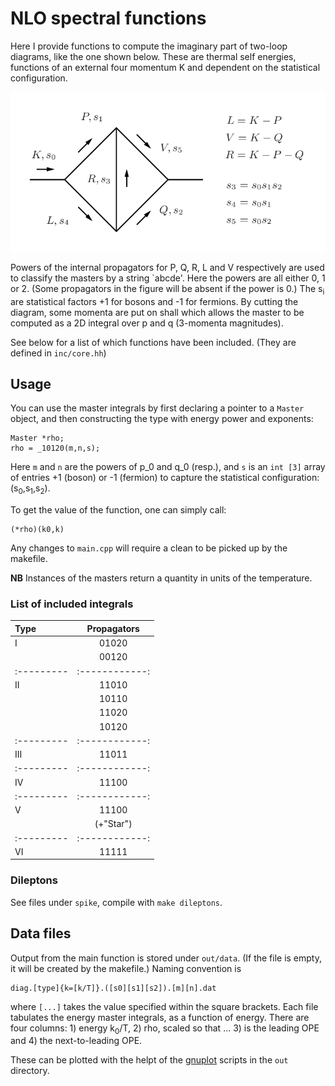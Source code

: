 # NLO spectral functions

Here I provide functions to compute the imaginary part of 
two-loop diagrams, like the one shown below.
These are thermal self energies, functions of an external four momentum K
and dependent on the statistical configuration.

![Labelling of generic two-loop diagram](inc/twoloop.png?raw=true "2-loop")

Powers of the internal propagators for P, Q, R, L and V respectively are 
used to classify the masters by a string `abcde'.
Here the powers are all either 0, 1 or 2. 
(Some propagators in the figure will be absent if the power is 0.)
The s<sub>i</sub> are statistical factors +1 for bosons
and -1 for fermions.
By cutting the diagram, some momenta are put on shall which allows
the master to be computed as a 2D integral over p and q (3-momenta magnitudes).

See below for a list of which functions have been included.
(They are defined in `inc/core.hh`)


## Usage

You can use the master integrals by first declaring
a pointer to a `Master` object, and then constructing
the type with energy power and exponents:
```
Master *rho;
rho = _10120(m,n,s);
```
Here `m` and `n` are the powers of p_0 and q_0 (resp.),
and `s` is an `int [3]` array of entries +1 (boson)
or -1 (fermion) to capture the statistical 
configuration: (s<sub>0</sub>,s<sub>1</sub>,s<sub>2</sub>).

To get the value of the function, one can simply call:
```
(*rho)(k0,k)
```
Any changes to `main.cpp` will require a clean to be picked up
by the makefile.

**NB** Instances of the masters return a quantity in units
of the temperature. 

### List of included integrals

| Type     |  Propagators |
|:---------|:------------:|
| I        | 01020        |
|          | 00120        |
|:---------|:------------:|
| II       | 11010        |
|          | 10110        |
|          | 11020        |
|          | 10120        |
|:---------|:------------:|
| III      | 11011        |
|:---------|:------------:|
| IV       | 11100        |
|:---------|:------------:|
| V        | 11100        |
|          | (+"Star")    |
|:---------|:------------:|
| VI       | 11111        |


### Dileptons

See files under `spike`, compile with `make dileptons`.


## Data files

Output from the main function is stored under `out/data`. 
(If the file is empty, it will be created by the makefile.)
Naming convention is
```
diag.[type]{k=[k/T]}.([s0][s1][s2]).[m][n].dat
```
where `[...]` takes the value specified within the square brackets.
Each file tabulates the energy master integrals, as a function of energy.
There are four columns: 1) energy k<sub>0</sub>/T, 2) rho, scaled so that ...
3) is the leading OPE and 4) the next-to-leading OPE.

These can be plotted with the helpt of the [gnuplot](https://www.gnuplot.info)
scripts in the `out` directory.

